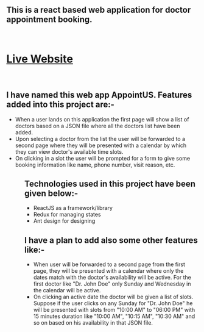 <h2>This is a react based web application for doctor appointment booking.</h2></br>
<h1><a href="https://appointus.netlify.app/" target="__blank">Live Website</a></h1>

</br>

 <h2>I have named this web app <span>AppointUS</span>. Features added into this project are:-</h2>

<ul>
<li>When a user lands on this application the first page will show a list of doctors based
on a JSON file where all the doctors list have been added.</li>
<li>Upon selecting a doctor from the list the user will be forwarded to a second page
where they will be presented with a calendar by which they can view doctor's available time slots.</li>
<li>On clicking in a slot the user will be prompted for a form to give some booking
information like name, phone number, visit reason, etc.</li>
<ul>

<h2>Technologies used in this project have been given below:-</h2>
<ul>
<li>ReactJS as a framework/library</li>
<li>Redux for managing states</li>
<li>Ant design for designing</li>
</ul>

<h2>I have a plan to add also some other features like:- </h2>

<ul>
<li>When user will be forwarded to a second page from the first page, they will be presented with a calendar where only the dates match with the
doctor's availability will be active. For the first doctor like "Dr. John Doe" only Sunday and
Wednesday in the calendar will be active.</li>
<li>On clicking an active date the doctor will be given a list of slots. Suppose if the user
clicks on any Sunday for "Dr. John Doe" he will be presented with slots from "10:00
AM" to "06:00 PM" with 15 minutes duration like "10:00 AM", "10:15 AM", "10:30 AM"
and so on based on his availability in that JSON file.</li>

</ul>

